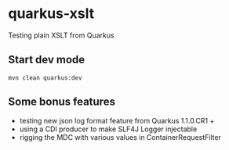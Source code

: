 # quarkus-xslt
Testing plain XSLT from Quarkus

## Start dev mode
```
mvn clean quarkus:dev
```

## Some bonus features
- testing new json log format feature from Quarkus 1.1.0.CR1 +
- using a CDI producer to make SLF4J Logger injectable
- rigging the MDC with various values in ContainerRequestFilter